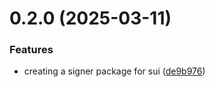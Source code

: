# 0.2.0 (2025-03-11)


### Features

* creating a signer package for sui ([de9b976](https://github.com/rango-exchange/rango-client/commit/de9b9764a7474e3ee446da5d28da35c209997580))



